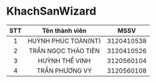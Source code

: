 # KhachSanWizard


|       STT     |     Tên thành viên      | MSSV  |
| :------------:|:-----------------------:|:-----:|
|    1          | HUỲNH PHÚC TOÀN(NT)     |   3120410538   |
|     2         |     TRẦN NGỌC THẢO TIÊN| 3120410526 |
|      3        |HUỲNH THẾ VINH     | 3120560104 |
|       4       | TRẦN PHƯƠNG VY     | 3120560108 |